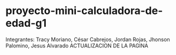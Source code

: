 # proyecto-mini-calculadora-de-edad-g1
Integrantes: Tracy Moriano, César Cabrejos, Jordan Rojas, Jhonson Palomino, Jesus Alvarado
ACTUALIZACION DE LA PAGINA